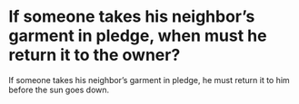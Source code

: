 # If someone takes his neighbor’s garment in pledge, when must he return it to the owner?

If someone takes his neighbor’s garment in pledge, he must return it to him before the sun goes down.
